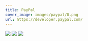 ```yaml
---
title: PayPal
cover_image: images/paypal/0.png
url: https://developer.paypal.com/
---
```


![](/images/paypal/0.png)
![](/images/paypal/1.png)
![](/images/paypal/2.png)